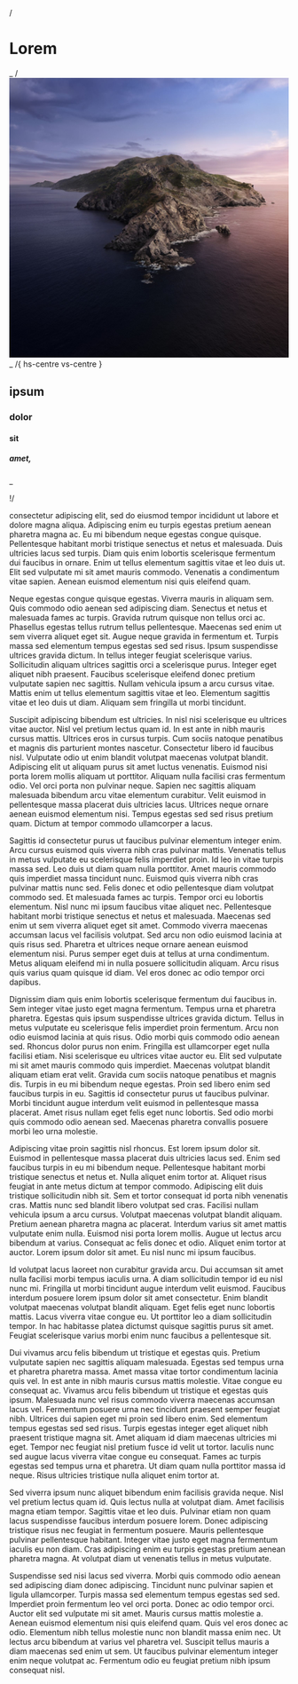 /

# Lorem
_
/
![img](/assets/img/placeholder.jpg)
_
/{ hs-centre vs-centre }

## ipsum
### dolor
#### sit
##### amet,
_

!/

consectetur adipiscing elit, sed do eiusmod tempor incididunt ut labore et dolore magna aliqua. Adipiscing enim eu turpis egestas pretium aenean pharetra magna ac. Eu mi bibendum neque egestas congue quisque. Pellentesque habitant morbi tristique senectus et netus et malesuada. Duis ultricies lacus sed turpis. Diam quis enim lobortis scelerisque fermentum dui faucibus in ornare. Enim ut tellus elementum sagittis vitae et leo duis ut. Elit sed vulputate mi sit amet mauris commodo. Venenatis a condimentum vitae sapien. Aenean euismod elementum nisi quis eleifend quam.

Neque egestas congue quisque egestas. Viverra mauris in aliquam sem. Quis commodo odio aenean sed adipiscing diam. Senectus et netus et malesuada fames ac turpis. Gravida rutrum quisque non tellus orci ac. Phasellus egestas tellus rutrum tellus pellentesque. Maecenas sed enim ut sem viverra aliquet eget sit. Augue neque gravida in fermentum et. Turpis massa sed elementum tempus egestas sed sed risus. Ipsum suspendisse ultrices gravida dictum. In tellus integer feugiat scelerisque varius. Sollicitudin aliquam ultrices sagittis orci a scelerisque purus. Integer eget aliquet nibh praesent. Faucibus scelerisque eleifend donec pretium vulputate sapien nec sagittis. Nullam vehicula ipsum a arcu cursus vitae. Mattis enim ut tellus elementum sagittis vitae et leo. Elementum sagittis vitae et leo duis ut diam. Aliquam sem fringilla ut morbi tincidunt.

Suscipit adipiscing bibendum est ultricies. In nisl nisi scelerisque eu ultrices vitae auctor. Nisl vel pretium lectus quam id. In est ante in nibh mauris cursus mattis. Ultrices eros in cursus turpis. Cum sociis natoque penatibus et magnis dis parturient montes nascetur. Consectetur libero id faucibus nisl. Vulputate odio ut enim blandit volutpat maecenas volutpat blandit. Adipiscing elit ut aliquam purus sit amet luctus venenatis. Euismod nisi porta lorem mollis aliquam ut porttitor. Aliquam nulla facilisi cras fermentum odio. Vel orci porta non pulvinar neque. Sapien nec sagittis aliquam malesuada bibendum arcu vitae elementum curabitur. Velit euismod in pellentesque massa placerat duis ultricies lacus. Ultrices neque ornare aenean euismod elementum nisi. Tempus egestas sed sed risus pretium quam. Dictum at tempor commodo ullamcorper a lacus.

Sagittis id consectetur purus ut faucibus pulvinar elementum integer enim. Arcu cursus euismod quis viverra nibh cras pulvinar mattis. Venenatis tellus in metus vulputate eu scelerisque felis imperdiet proin. Id leo in vitae turpis massa sed. Leo duis ut diam quam nulla porttitor. Amet mauris commodo quis imperdiet massa tincidunt nunc. Euismod quis viverra nibh cras pulvinar mattis nunc sed. Felis donec et odio pellentesque diam volutpat commodo sed. Et malesuada fames ac turpis. Tempor orci eu lobortis elementum. Nisl nunc mi ipsum faucibus vitae aliquet nec. Pellentesque habitant morbi tristique senectus et netus et malesuada. Maecenas sed enim ut sem viverra aliquet eget sit amet. Commodo viverra maecenas accumsan lacus vel facilisis volutpat. Sed arcu non odio euismod lacinia at quis risus sed. Pharetra et ultrices neque ornare aenean euismod elementum nisi. Purus semper eget duis at tellus at urna condimentum. Metus aliquam eleifend mi in nulla posuere sollicitudin aliquam. Arcu risus quis varius quam quisque id diam. Vel eros donec ac odio tempor orci dapibus.

Dignissim diam quis enim lobortis scelerisque fermentum dui faucibus in. Sem integer vitae justo eget magna fermentum. Tempus urna et pharetra pharetra. Egestas quis ipsum suspendisse ultrices gravida dictum. Tellus in metus vulputate eu scelerisque felis imperdiet proin fermentum. Arcu non odio euismod lacinia at quis risus. Odio morbi quis commodo odio aenean sed. Rhoncus dolor purus non enim. Fringilla est ullamcorper eget nulla facilisi etiam. Nisi scelerisque eu ultrices vitae auctor eu. Elit sed vulputate mi sit amet mauris commodo quis imperdiet. Maecenas volutpat blandit aliquam etiam erat velit. Gravida cum sociis natoque penatibus et magnis dis. Turpis in eu mi bibendum neque egestas. Proin sed libero enim sed faucibus turpis in eu. Sagittis id consectetur purus ut faucibus pulvinar. Morbi tincidunt augue interdum velit euismod in pellentesque massa placerat. Amet risus nullam eget felis eget nunc lobortis. Sed odio morbi quis commodo odio aenean sed. Maecenas pharetra convallis posuere morbi leo urna molestie.

Adipiscing vitae proin sagittis nisl rhoncus. Est lorem ipsum dolor sit. Euismod in pellentesque massa placerat duis ultricies lacus sed. Enim sed faucibus turpis in eu mi bibendum neque. Pellentesque habitant morbi tristique senectus et netus et. Nulla aliquet enim tortor at. Aliquet risus feugiat in ante metus dictum at tempor commodo. Adipiscing elit duis tristique sollicitudin nibh sit. Sem et tortor consequat id porta nibh venenatis cras. Mattis nunc sed blandit libero volutpat sed cras. Facilisi nullam vehicula ipsum a arcu cursus. Volutpat maecenas volutpat blandit aliquam. Pretium aenean pharetra magna ac placerat. Interdum varius sit amet mattis vulputate enim nulla. Euismod nisi porta lorem mollis. Augue ut lectus arcu bibendum at varius. Consequat ac felis donec et odio. Aliquet enim tortor at auctor. Lorem ipsum dolor sit amet. Eu nisl nunc mi ipsum faucibus.

Id volutpat lacus laoreet non curabitur gravida arcu. Dui accumsan sit amet nulla facilisi morbi tempus iaculis urna. A diam sollicitudin tempor id eu nisl nunc mi. Fringilla ut morbi tincidunt augue interdum velit euismod. Faucibus interdum posuere lorem ipsum dolor sit amet consectetur. Enim blandit volutpat maecenas volutpat blandit aliquam. Eget felis eget nunc lobortis mattis. Lacus viverra vitae congue eu. Ut porttitor leo a diam sollicitudin tempor. In hac habitasse platea dictumst quisque sagittis purus sit amet. Feugiat scelerisque varius morbi enim nunc faucibus a pellentesque sit.

Dui vivamus arcu felis bibendum ut tristique et egestas quis. Pretium vulputate sapien nec sagittis aliquam malesuada. Egestas sed tempus urna et pharetra pharetra massa. Amet massa vitae tortor condimentum lacinia quis vel. In est ante in nibh mauris cursus mattis molestie. Vitae congue eu consequat ac. Vivamus arcu felis bibendum ut tristique et egestas quis ipsum. Malesuada nunc vel risus commodo viverra maecenas accumsan lacus vel. Fermentum posuere urna nec tincidunt praesent semper feugiat nibh. Ultrices dui sapien eget mi proin sed libero enim. Sed elementum tempus egestas sed sed risus. Turpis egestas integer eget aliquet nibh praesent tristique magna sit. Amet aliquam id diam maecenas ultricies mi eget. Tempor nec feugiat nisl pretium fusce id velit ut tortor. Iaculis nunc sed augue lacus viverra vitae congue eu consequat. Fames ac turpis egestas sed tempus urna et pharetra. Ut diam quam nulla porttitor massa id neque. Risus ultricies tristique nulla aliquet enim tortor at.

Sed viverra ipsum nunc aliquet bibendum enim facilisis gravida neque. Nisl vel pretium lectus quam id. Quis lectus nulla at volutpat diam. Amet facilisis magna etiam tempor. Sagittis vitae et leo duis. Pulvinar etiam non quam lacus suspendisse faucibus interdum posuere lorem. Donec adipiscing tristique risus nec feugiat in fermentum posuere. Mauris pellentesque pulvinar pellentesque habitant. Integer vitae justo eget magna fermentum iaculis eu non diam. Cras adipiscing enim eu turpis egestas pretium aenean pharetra magna. At volutpat diam ut venenatis tellus in metus vulputate.

Suspendisse sed nisi lacus sed viverra. Morbi quis commodo odio aenean sed adipiscing diam donec adipiscing. Tincidunt nunc pulvinar sapien et ligula ullamcorper. Turpis massa sed elementum tempus egestas sed sed. Imperdiet proin fermentum leo vel orci porta. Donec ac odio tempor orci. Auctor elit sed vulputate mi sit amet. Mauris cursus mattis molestie a. Aenean euismod elementum nisi quis eleifend quam. Quis vel eros donec ac odio. Elementum nibh tellus molestie nunc non blandit massa enim nec. Ut lectus arcu bibendum at varius vel pharetra vel. Suscipit tellus mauris a diam maecenas sed enim ut sem. Ut faucibus pulvinar elementum integer enim neque volutpat ac. Fermentum odio eu feugiat pretium nibh ipsum consequat nisl.